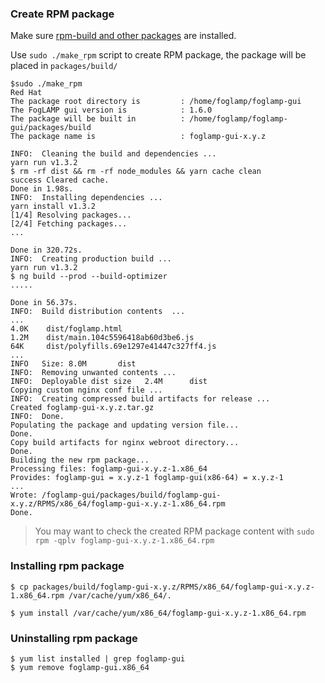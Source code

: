 
### Create RPM package

Make sure [rpm-build and other packages](https://rpm-packaging-guide.github.io/#prerequisites) are installed.

Use `sudo ./make_rpm` script to create RPM package, the package will be placed in `packages/build/`

```
$sudo ./make_rpm
Red Hat
The package root directory is         : /home/foglamp/foglamp-gui
The FogLAMP gui version is            : 1.6.0
The package will be built in          : /home/foglamp/foglamp-gui/packages/build
The package name is                   : foglamp-gui-x.y.z

INFO:  Cleaning the build and dependencies ...
yarn run v1.3.2
$ rm -rf dist && rm -rf node_modules && yarn cache clean
success Cleared cache.
Done in 1.98s.
INFO:  Installing dependencies ...
yarn install v1.3.2
[1/4] Resolving packages...
[2/4] Fetching packages...
...

Done in 320.72s.
INFO:  Creating production build ...
yarn run v1.3.2
$ ng build --prod --build-optimizer
.....

Done in 56.37s.
INFO:  Build distribution contents  ...
...
4.0K    dist/foglamp.html
1.2M    dist/main.104c5596418ab60d3be6.js
64K     dist/polyfills.69e1297e41447c327ff4.js
...
INFO   Size: 8.0M       dist
INFO:  Removing unwanted contents ...
INFO:  Deployable dist size   2.4M      dist
Copying custom nginx conf file ...
INFO:  Creating compressed build artifacts for release ...
Created foglamp-gui-x.y.z.tar.gz
INFO:  Done.
Populating the package and updating version file...
Done.
Copy build artifacts for nginx webroot directory...
Done.
Building the new rpm package...
Processing files: foglamp-gui-x.y.z-1.x86_64
Provides: foglamp-gui = x.y.z-1 foglamp-gui(x86-64) = x.y.z-1
...
Wrote: /foglamp-gui/packages/build/foglamp-gui-x.y.z/RPMS/x86_64/foglamp-gui-x.y.z-1.x86_64.rpm
Done.

```

> You may want to check the created RPM package content with `sudo rpm -qplv foglamp-gui-x.y.z-1.x86_64.rpm`


### Installing rpm package

```
$ cp packages/build/foglamp-gui-x.y.z/RPMS/x86_64/foglamp-gui-x.y.z-1.x86_64.rpm /var/cache/yum/x86_64/.

$ yum install /var/cache/yum/x86_64/foglamp-gui-x.y.z-1.x86_64.rpm
```



### Uninstalling rpm package

```
$ yum list installed | grep foglamp-gui
$ yum remove foglamp-gui.x86_64
```
